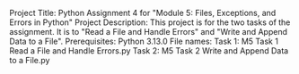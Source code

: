 Project Title: Python Assignment 4 for "Module 5: Files, Exceptions, and Errors in Python"
Project Description: This project is for the two tasks of the assignment. It is to "Read a File and Handle Errors" and "Write and Append Data to a File".
Prerequisites: Python 3.13.0
File names: 
Task 1: M5 Task 1 Read a File and Handle Errors.py
Task 2: M5 Task 2 Write and Append Data to a File.py
